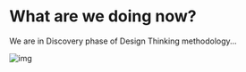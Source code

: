 # What are we doing now?

We are in Discovery phase of Design Thinking methodology...   

![img](https://github.com/AiForAgriculture/assets/img/design_thinking_process.jpg)




